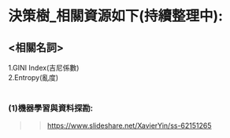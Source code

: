 # 決策樹_相關資源如下(持續整理中):
## <相關名詞>
  1.GINI Index(吉尼係數)  
  2.Entropy(亂度)  
  
### (1)機器學習與資料探勘: 
>> https://www.slideshare.net/XavierYin/ss-62151265

